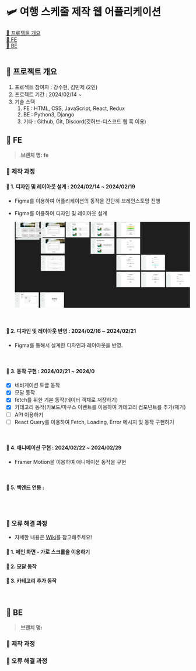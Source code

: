 # 🛩️ 여행 스케줄 제작 웹 어플리케이션

[📌 프로젝트 개요](#-프로젝트-개요)<br>
[📌 FE](#-fe)<br>
[📌 BE](#-be)<br>
<br>

## 📌 프로젝트 개요

1. 프로젝트 참여자 : 강수현, 김민제 (2인)
2. 프로젝트 기간 : 2024/02/14 ~
3. 기술 스택
   1. FE : HTML, CSS, JavaScript, React, Redux
   2. BE : Python3, Django
   3. 기타 : Github, Git, Discord(깃허브-디스코드 웹 훅 이용)

## 📌 FE

> **브랜치 명: fe**

### 📖 제작 과정

#### 💎 1. 디자인 및 레이아웃 설계 : 2024/02/14 ~ 2024/02/19

- Figma를 이용하여 어플리케이션의 동작을 간단히 브레인스토밍 진행
- Figma를 이용하여 디자인 및 레이아웃 설계

  ![Figma-디자인-레이아웃-설계](./image/여행%20스케줄%20앱.png)

<br>

#### 💎 2. 디자인 및 레이아웃 반영 : 2024/02/16 ~ 2024/02/21

- Figma를 통해서 설계한 디자인과 레이아웃을 반영.

<br>

#### 💎 3. 동작 구현 : 2024/02/21 ~ 2024/0

- [x] 네비게이션 토글 동작
- [x] 모달 동작
- [x] fetch를 위한 기본 동작(데이터 객체로 저장하기)
- [x] 카테고리 동작(키보드/마우스 이벤트를 이용하여 카테고리 컴포넌트를 추가/제거)
- [ ] API 이용하기
- [ ] React Query를 이용하여 Fetch, Loading, Error 메시지 및 동작 구현하기

<br>

#### 💎 4. 애니메이션 구현 : 2024/02/22 ~ 2024/02/29

- Framer Motion을 이용하여 애니메이션 동작을 구현

<br>

#### 💎 5. 백엔드 연동 :

<br><br>

### 📖 오류 해결 과정

- 자세한 내용은 [Wiki](https://github.com/Imshyeon/Holiday_Schedule/wiki/👩%E2%80%8D💻-프론트엔드)를 참고해주세요!

#### 💎 1. 메인 화면 - 가로 스크롤을 이용하기

#### 💎 2. 모달 동작

#### 💎 3. 카테고리 추가 동작

<br>

## 📌 BE

> **브랜치 명:**

### 📖 제작 과정

### 📖 오류 해결 과정
